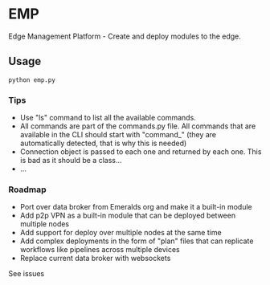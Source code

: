 # EMP

Edge Management Platform - Create and deploy modules to the edge.

## Usage

```Shell
python emp.py
```

### Tips
- Use "ls" command to list all the available commands.
- All commands are part of the commands.py file. All commands that are available in the CLI should start with "command_" (they are automatically detected, that is why this is needed)
- Connection object is passed to each one and returned by each one. This is bad as it should be a class...
- ...

### Roadmap

- Port over data broker from Emeralds org and make it a built-in module
- Add p2p VPN as a built-in module that can be deployed between multiple nodes
- Add support for deploy over multiple nodes at the same time
- Add complex deployments in the form of "plan" files that can replicate workflows like pipelines across multiple devices
- Replace current data broker with websockets

See issues
